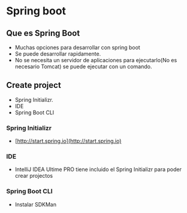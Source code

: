 # Spring boot
## Que es Spring Boot
- Muchas opciones para desarrollar con spring boot
- Se puede desarrollar rapidamente.
- No se necesita un servidor de aplicaciones para ejecutarlo(No es necesario Tomcat) se puede ejecutar con un comando.

## Create project
- Spring Initializr.
- IDE 
- Spring Boot CLI

### Spring Initializr
- [http://start.spring.io](http://start.spring.io)

### IDE
- IntelliJ IDEA Ultime PRO tiene incluido el Spring Initializr para poder crear projectos

### Spring Boot CLI
- Instalar SDKMan
